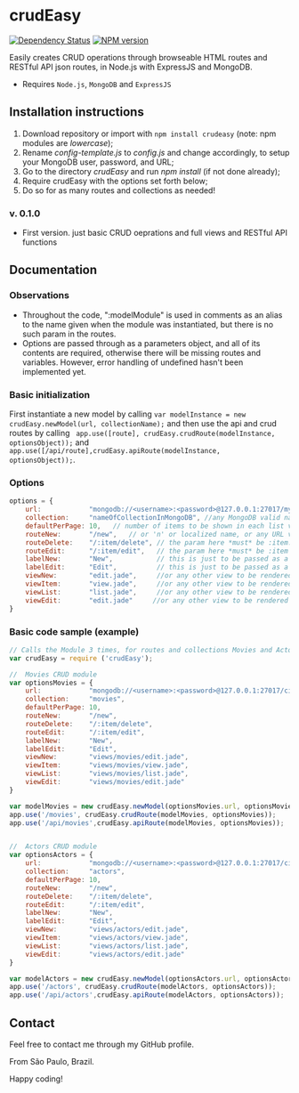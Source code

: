# crudEasy
[![Dependency Status](https://david-dm.org/RenatoXSR/crudEasy.svg)](https://david-dm.org/RenatoXSR/crudEasy)
[![NPM version](https://img.shields.io/npm/v/crudEasy.svg?style=flat)](https://www.npmjs.com/package/crudeasy)

Easily creates CRUD operations through browseable HTML routes and RESTful API json routes, in Node.js with ExpressJS and MongoDB.

* Requires `Node.js`, `MongoDB` and `ExpressJS`

## Installation instructions
1. Download repository or import with `npm install crudeasy` (note: npm modules are *lowercase*);
2. Rename _config-template.js_ to _config.js_ and change accordingly, to setup your MongoDB user, password, and URL;
3. Go to the directory _crudEasy_ and run _npm install_ (if not done already);
4. Require crudEasy with the options set forth below;
5. Do so for as many routes and collections as needed!

### v. 0.1.0
* First version. just basic CRUD oeprations and full views and RESTful API functions

## Documentation

### Observations

- Throughout the code, ":modelModule" is used in comments as an alias to the name given when the module was instantiated, but there is no such param in the routes.
- Options are passed through as a parameters object, and all of its contents are required, otherwise there will be missing routes and variables. However, error handling of undefined hasn't been implemented yet.


### Basic initialization

First instantiate a new model by calling `var modelInstance = new crudEasy.newModel(url, collectionName);` and then use the api and crud routes by calling ` app.use([route], crudEasy.crudRoute(modelInstance, optionsObject));`  and `app.use([/api/route],crudEasy.apiRoute(modelInstance, optionsObject));`.

### Options

```javascript
options = {
    url:            "mongodb://<username>:<password>@127.0.0.1:27017/mymongodb", // any valid full mongodb url.
    collection:     "nameOfCollectionInMongoDB", //any MongoDB valid name
    defaultPerPage: 10,   // number of items to be shown in each list view. *Must* be multiplier of 10, as per MongoDB's specification
    routeNew:       "/new",   // or 'n' or localized name, or any URL valid component
    routeDelete:    "/:item/delete", // the param here *must* be :item. Just change the word 'delete'.
    routeEdit:      "/:item/edit",   // the param here *must* be :item Just change the word 'edit'
    labelNew:       "New",           // this is just to be passed as a variable to the rendering engine
    labelEdit:      "Edit",          // this is just to be passed as a variable to the rendering engine
    viewNew:        "edit.jade",     //or any other view to be rendered with app.render(). Remember to set de rendering engine in the app().
    viewItem:       "view.jade",     //or any other view to be rendered with app.render(). Remember to set de rendering engine in the app().
    viewList:       "list.jade",     //or any other view to be rendered with app.render(). Remember to set de rendering engine in the app().
    viewEdit:       "edit.jade"     //or any other view to be rendered with app.render(). Remember to set de rendering engine in the app().
}
```

### Basic code sample (example)

```javascript
// Calls the Module 3 times, for routes and collections Movies and Actors.
var crudEasy = require ('crudEasy');

//  Movies CRUD module
var optionsMovies = {
    url:            "mongodb://<username>:<password>@127.0.0.1:27017/cinemadb",
    collection:     "movies",
    defaultPerPage: 10,
    routeNew:       "/new",
    routeDelete:    "/:item/delete",
    routeEdit:      "/:item/edit",
    labelNew:       "New",
    labelEdit:      "Edit",
    viewNew:        "views/movies/edit.jade", 
    viewItem:       "views/movies/view.jade",
    viewList:       "views/movies/list.jade",
    viewEdit:       "views/movies/edit.jade"
}

var modelMovies = new crudEasy.newModel(optionsMovies.url, optionsMovies.collection);
app.use('/movies', crudEasy.crudRoute(modelMovies, optionsMovies));
app.use('/api/movies',crudEasy.apiRoute(modelMovies, optionsMovies));


//  Actors CRUD module
var optionsActors = {
    url:            "mongodb://<username>:<password>@127.0.0.1:27017/cinemadb",
    collection:     "actors",
    defaultPerPage: 10,
    routeNew:       "/new",
    routeDelete:    "/:item/delete",
    routeEdit:      "/:item/edit",
    labelNew:       "New",
    labelEdit:      "Edit",
    viewNew:        "views/actors/edit.jade", 
    viewItem:       "views/actors/view.jade",
    viewList:       "views/actors/list.jade",
    viewEdit:       "views/actors/edit.jade"
}

var modelActors = new crudEasy.newModel(optionsActors.url, optionsActors.collection);
app.use('/actors', crudEasy.crudRoute(modelActors, optionsActors));
app.use('/api/actors',crudEasy.apiRoute(modelActors, optionsActors));

```

## Contact

Feel free to contact me through my GitHub profile.

From São Paulo, Brazil.

Happy coding!
